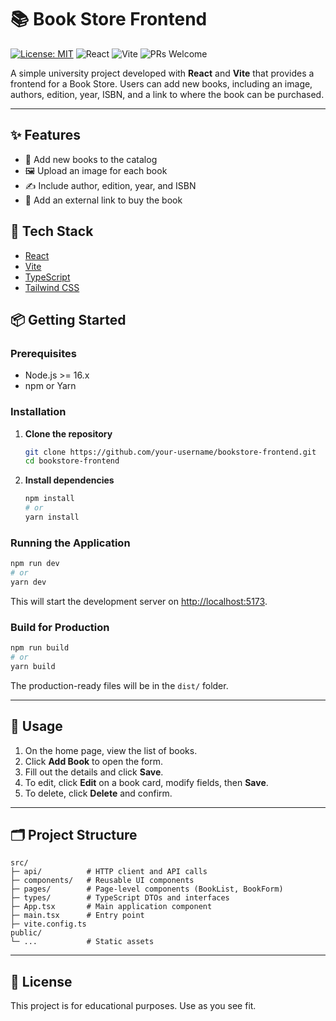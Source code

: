 # 📚 Book Store Frontend

[![License: MIT](https://img.shields.io/badge/License-MIT-yellow.svg)](https://opensource.org/licenses/MIT)
![React](https://img.shields.io/badge/React-18.x-blue?logo=react)
![Vite](https://img.shields.io/badge/Vite-Frontend-lightblue?logo=vite)
![PRs Welcome](https://img.shields.io/badge/PRs-welcome-brightgreen.svg)

A simple university project developed with **React** and **Vite** that provides a frontend for a Book Store. Users can add new books, including an image, authors, edition, year, ISBN, and a link to where the book can be purchased.

---

## ✨ Features

- 📖 Add new books to the catalog
- 🖼 Upload an image for each book
- ✍️ Include author, edition, year, and ISBN
- 🔗 Add an external link to buy the book

## 🚀 Tech Stack

- [React](https://reactjs.org/)
- [Vite](https://vitejs.dev/)
- [TypeScript](https://www.typescriptlang.org/)
- [Tailwind CSS](https://tailwindcss.com/)

## 📦 Getting Started

### Prerequisites

- Node.js >= 16.x
- npm or Yarn

### Installation

1. **Clone the repository**
   ```bash
   git clone https://github.com/your-username/bookstore-frontend.git
   cd bookstore-frontend
   ```

2. **Install dependencies**
   ```bash
   npm install
   # or
   yarn install
   ```

### Running the Application

```bash
npm run dev
# or
yarn dev
```

This will start the development server on [http://localhost:5173](http://localhost:5173).

### Build for Production

```bash
npm run build
# or
yarn build
```

The production-ready files will be in the `dist/` folder.

---

## 🎨 Usage

1. On the home page, view the list of books.
2. Click **Add Book** to open the form.
3. Fill out the details and click **Save**.
4. To edit, click **Edit** on a book card, modify fields, then **Save**.
5. To delete, click **Delete** and confirm.

---

## 🗂️ Project Structure

```plaintext
src/
├─ api/          # HTTP client and API calls
├─ components/   # Reusable UI components
├─ pages/        # Page-level components (BookList, BookForm)
├─ types/        # TypeScript DTOs and interfaces
├─ App.tsx       # Main application component
├─ main.tsx      # Entry point
├─ vite.config.ts
public/
└─ ...           # Static assets
```

---

## 📄 License

This project is for educational purposes. Use as you see fit.

